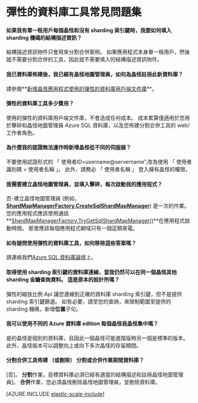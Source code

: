 <properties 
    pageTitle="Azure SQL 彈性小數位數的常見問題集 |Microsoft Azure" 
    description="常見問題集 Azure SQL 資料庫彈性的小數位數。" 
    services="sql-database" 
    documentationCenter="" 
    manager="jhubbard" 
    authors="ddove" 
    editor=""/>

<tags 
    ms.service="sql-database" 
    ms.workload="sql-database" 
    ms.tgt_pltfrm="na" 
    ms.devlang="na" 
    ms.topic="article" 
    ms.date="05/03/2016" 
    ms.author="ddove"/>

# <a name="elastic-database-tools-faq"></a>彈性的資料庫工具常見問題集 

#### <a name="if-i-have-a-single-tenant-per-shard-and-no-sharding-key-how-do-i-populate-the-sharding-key-for-the-schema-info"></a>如果我有單一租用戶每個晶怪和沒有 sharding 索引鍵時，我要如何填入 sharding 機碼的結構描述資訊？

結構描述資訊物件只會用來分割合併案例。 如果應用程式本身單一租用戶，然後就不需要分割合併的工具，因此就不需要填入的結構描述資訊物件。

#### <a name="ive-provisioned-a-database-and-i-already-have-a-shard-map-manager-how-do-i-register-this-new-database-as-a-shard"></a>我已資料庫佈建後，我已經有晶怪地圖管理員，如何為晶怪註冊此新資料庫？

請參閱**[新增晶怪應用程式使用的彈性的資料庫用戶端文件庫](sql-database-elastic-scale-add-a-shard.md)**。 

#### <a name="how-much-do-elastic-database-tools-cost"></a>彈性的資料庫工具多少費用？

使用的彈性的資料庫用戶端文件庫，不會造成任何成本。 成本累算僅適用於您用於擊碎和晶怪地圖管理員 Azure SQL 資料庫，以及您佈建分割合併工具的 web/工作者角色。

#### <a name="why-are-my-credentials-not-working-when-i-add-a-shard-from-a-different-server"></a>為什麼我的認證無法運作時新增晶怪從不同的伺服器？
不要使用認證形式的 「 使用者ID=username@servername”,改為使用 「 使用者識別碼 = 使用者名稱 」。  此外，請務必 「 使用者名稱 」 登入擁有晶怪的權限。

#### <a name="do-i-need-to-create-a-shard-map-manager-and-populate-shards-every-time-i-start-my-applications"></a>我需要建立晶怪地圖管理員，並填入擊碎，每次啟動我的應用程式？

否-建立晶怪地圖管理員 (例如， **[ShardMapManagerFactory.CreateSqlShardMapManager](http://msdn.microsoft.com/library/azure/microsoft.azure.sqldatabase.elasticscale.shardmanagement.shardmapmanagerfactory.createsqlshardmapmanager.aspx)**) 是一次的作業。  您的應用程式應該使用通話**[ShardMapManagerFactory.TryGetSqlShardMapManager()](http://msdn.microsoft.com/library/azure/microsoft.azure.sqldatabase.elasticscale.shardmanagement.shardmapmanagerfactory.trygetsqlshardmapmanager.aspx)**在應用程式啟動時間。  那里應該每個應用程式網域只有一個這類來電。

#### <a name="i-have-questions-about-using-elastic-database-tools-how-do-i-get-them-answered"></a>如有疑問使用彈性的資料庫工具，如何移除這些答案嗎？ 

請連絡我們[Azure SQL 資料庫論壇](https://social.msdn.microsoft.com/forums/azure/home?forum=ssdsgetstarted)上。

#### <a name="when-i-get-a-database-connection-using-a-sharding-key-i-can-still-query-data-for-other-sharding-keys-on-the-same-shard--is-this-by-design"></a>取得使用 sharding 索引鍵的資料庫連線，當我仍然可以在同一個晶怪其他 sharding 金鑰查詢資料。  這是原本的設計所嗎？

彈性的縮放比例 Api 讓您連線到正確的資料庫 sharding 索引鍵，但不是提供 sharding 索引鍵篩選。  如有必要，請至您的查詢，來限制範圍至提供的 sharding 機碼，新增**位置**子句。

#### <a name="can-i-use-a-different-azure-database-edition-for-each-shard-in-my-shard-set"></a>我可以使用不同的 Azure 資料庫 edition 每個晶怪我晶怪集中嗎？

是的晶怪是個別的資料庫，且因此一個晶怪可能進階版時另一個是標準的版本。 此外，晶怪版本可以調整向上或向下多次晶怪的存留期間。

#### <a name="does-the-split-merge-tool-provision-or-delete-a-database-during-a-split-or-merge-operation"></a>分割合併工具佈建 （或刪除） 分割或合併作業期間資料庫？ 

[否]。 **分割**作業，目標資料庫必須已經有適當的結構描述和註冊晶怪地圖管理員]。  **合併**作業，您必須晶怪刪除晶怪地圖管理員，並刪除資料庫。

[AZURE.INCLUDE [elastic-scale-include](../../includes/elastic-scale-include.md)]
 